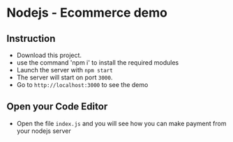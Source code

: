 # Nodejs - Ecommerce demo

## Instruction

- Download this project.
- use the command 'npm i' to install the required modules 
- Launch the server with `npm start`
- The server will start on port `3000`.
- Go to `http://localhost:3000` to see the demo

## Open your Code Editor

- Open the file `index.js` and you will see how you can make payment from your nodejs server